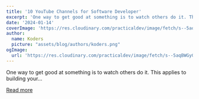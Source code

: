 ```yaml
---
title: '10 YouTube Channels for Software Developer'
excerpt: 'One way to get good at something is to watch others do it. This applies to building your...'
date: '2024-01-14'
coverImage: 'https://res.cloudinary.com/practicaldev/image/fetch/s--5aqBWGyG--/c_imagga_scale,f_auto,fl_progressive,h_420,q_auto,w_1000/https://dev-to-uploads.s3.amazonaws.com/uploads/articles/4dabyjbbilqwxuqbb417.jpg'
author:
  name: Koders
  picture: "assets/blog/authors/koders.png"
ogImage:
  url: 'https://res.cloudinary.com/practicaldev/image/fetch/s--5aqBWGyG--/c_imagga_scale,f_auto,fl_progressive,h_420,q_auto,w_1000/https://dev-to-uploads.s3.amazonaws.com/uploads/articles/4dabyjbbilqwxuqbb417.jpg'
---
```


One way to get good at something is to watch others do it. This applies to building your...

[Read more](https://dev.to/durgesh4993/10-youtube-channels-software-developer-should-follow-18p2)

